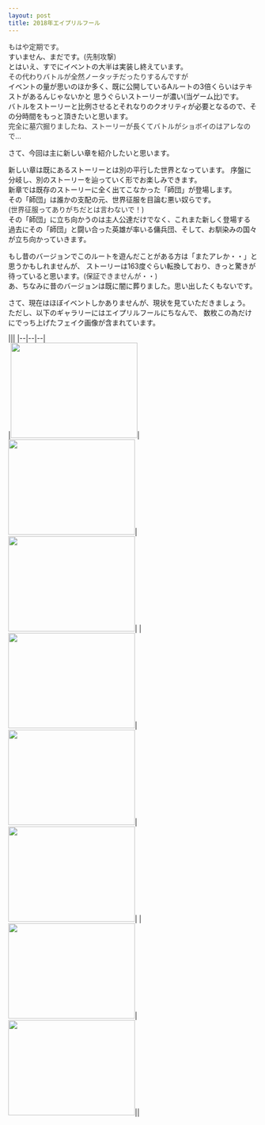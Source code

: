 ```yaml
---
layout: post
title: 2018年エイプリルフール
---
```

<span style="color:#333">もはや定期です。</span>  
すいません、まだです。<span style="color:#333">(先制攻撃)</span>  
とはいえ、すでにイベントの大半は実装し終えています。  
<span style="color:#333">その代わりバトルが全然ノータッチだったりするんですが</span>   
イベントの量が思いのほか多く、既に公開しているAルートの3倍くらいはテキストがあるんじゃないかと
思うぐらいストーリーが濃い(当ゲーム比)です。  
バトルをストーリーと比例させるとそれなりのクオリティが必要となるので、その分時間をもっと頂きたいと思います。  
<span style="color:#333">完全に墓穴掘りましたね、ストーリーが長くてバトルがショボイのはアレなので...</span>  

さて、今回は主に新しい章を紹介したいと思います。  

新しい章は既にあるストーリーとは別の平行した世界となっています。
序盤に分岐し、別のストーリーを辿っていく形でお楽しみできます。  
新章では既存のストーリーに全く出てこなかった「師団」が登場します。  
その「師団」は誰かの支配の元、世界征服を目論む悪い奴らです。  
<span style="color:#333">(世界征服ってありがちだとは言わないで！)</span>   
その「師団」に立ち向かうのは主人公達だけでなく、これまた新しく登場する
過去にその「師団」と闘い合った英雄が率いる傭兵団、そして、お馴染みの国々が立ち向かっていきます。  

もし昔のバージョンでこのルートを遊んだことがある方は「またアレか・・」と思うかもしれませんが、
ストーリーは163度ぐらい転換しており、きっと驚きが待っていると思います。<span style="color:#333">(保証できませんが・・)</span>   
あ、ちなみに昔のバージョンは既に闇に葬りました。思い出したくもないです。  

さて、現在はほぼイベントしかありませんが、現状を見ていただきましょう。  
ただし、以下のギャラリーにはエイプリルフールにちなんで、
数枚この為だけにでっち上げたフェイク画像が含まれています。  

|||
|--|--|--|  
|<a href="{{ site.baseurl }}/images/helm.png" data-lightbox="group" data-title="とうとう兜を脱ぐ時が..."><img src="{{ site.baseurl }}/images/helm.png" border="0" width="256" height="192" /></a>|<a href="{{ site.baseurl }}/images/stage3.png" data-lightbox="group" data-title="新章　凶悪師団編"><img src="{{ site.baseurl }}/images/stage3.png" border="0" width="256" height="192" /></a>|<a href="{{ site.baseurl }}/images/shout.png" data-lightbox="group" data-title="もういやだ！！！"><img src="{{ site.baseurl }}/images/shout.png" border="0" width="256" height="192" /></a>|
|<a href="{{ site.baseurl }}/images/goldenwitch.png" data-lightbox="group" data-title="黄金の魔女の恐怖"><img src="{{ site.baseurl }}/images/goldenwitch.png" border="0" width="256" height="192" /></a>|<a href="{{ site.baseurl }}/images/darkwave.png" data-lightbox="group" data-title="関係ないけど、結局ストーリー変わっちゃったのよね"><img src="{{ site.baseurl }}/images/darkwave.png" border="0" width="256" height="192" /></a>|<a href="{{ site.baseurl }}/images/goodbye.png" data-lightbox="group" data-title="グッバイ主人公！フォーエバー主人公！"><img src="{{ site.baseurl }}/images/goodbye.png" border="0" width="256" height="192" /></a>|
|<a href="{{ site.baseurl }}/images/meet.png" data-lightbox="group" data-title="そういえばBルートの新キャラって20人超えたって本当ですか？"><img src="{{ site.baseurl }}/images/meet.png" border="0" width="256" height="192" /></a>|<a href="{{ site.baseurl }}/images/laststage.png" data-lightbox="group" data-title="凶悪師団の皆さんと仲間たち"><img src="{{ site.baseurl }}/images/laststage.png" border="0" width="256" height="192" /></a>||